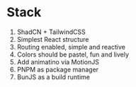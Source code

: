 # Stack

1. ShadCN + TailwindCSS
2. Simplest React structure
3. Routing enabled, simple and reactive
4. Colors should be pastel, fun and lively
5. Add animatino via MotionJS
6. PNPM as package manager
7. BunJS as a build runtime
